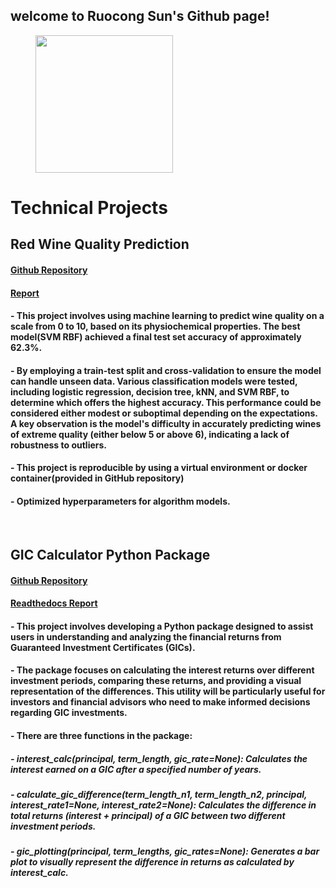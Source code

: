 ## welcome to Ruocong Sun's Github page!

<figure>
    <img src="https://github.com/sungg888/sungg888.github.io/blob/main/img/welcome.png?raw=true" width="220" height="220">
</figure>

# Technical Projects 
## Red Wine Quality Prediction
#### [Github Repository](https://github.com/UBC-MDS/Red-Wine-Quality-Prediction)
#### [Report](https://ubc-mds.github.io/Red-Wine-Quality-Prediction/red_wine_quality_prediction.html)
#### - This project involves using machine learning to predict wine quality on a scale from 0 to 10, based on its physiochemical properties. The best model(SVM RBF) achieved a final test set accuracy of approximately 62.3%. 
#### - By employing a train-test split and cross-validation to ensure the model can handle unseen data. Various classification models were tested, including logistic regression, decision tree, kNN, and SVM RBF, to determine which offers the highest accuracy. This performance could be considered either modest or suboptimal depending on the expectations. A key observation is the model's difficulty in accurately predicting wines of extreme quality (either below 5 or above 6), indicating a lack of robustness to outliers.
#### - This project is reproducible by using a virtual environment or docker container(provided in GitHub repository)  
#### - Optimized hyperparameters for algorithm models.
<br>

## GIC Calculator Python Package
#### [Github Repository](https://github.com/UBC-MDS/gic_calculator)
#### [Readthedocs Report](https://gic-calculator.readthedocs.io/en/latest/)
#### - This project involves developing a Python package designed to assist users in understanding and analyzing the financial returns from Guaranteed Investment Certificates (GICs). 
#### - The package focuses on calculating the interest returns over different investment periods, comparing these returns, and providing a visual representation of the differences. This utility will be particularly useful for investors and financial advisors who need to make informed decisions regarding GIC investments.
#### - There are three functions in the package:
##### - interest_calc(principal, term_length, gic_rate=None): Calculates the interest earned on a GIC after a specified number of years.
##### - calculate_gic_difference(term_length_n1, term_length_n2, principal, interest_rate1=None, interest_rate2=None): Calculates the difference in total returns (interest + principal) of a GIC between two different investment periods.
##### - gic_plotting(principal, term_lengths, gic_rates=None): Generates a bar plot to visually represent the difference in returns as calculated by interest_calc.
<be>

